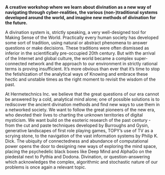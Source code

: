 **A creative workshop where we learn about divination as a new way of navigating through cyber-realities, the various (non-)traditional systems developed around the world, and imagine new methods of divination for the future.**

A divination system is, strictly speaking, a very well-designed tool for Making Sense of the World. Practically every human society has developed some sort of tradition, using natural or abstract phenomena to answer questions or make decisions. These traditions were often dismissed as inferior in the scientifically pre-occupied 20th century. But with the arrival of the Internet and global culture, the world became a complex super-connected network and the approach to our environment in strictly rational terms is proving insufficient. It’s more obvious than ever that it’s time to stop the fetishization of the analytical ways of Knowing and embrace these hectic and unstable times as the right moment to revisit the wisdom of the past.

At Hermetechnics Inc. we believe that the great questions of our era cannot be answered by a cold, analytical mind alone; one of possible solutions is to rediscover the ancient divination methods and find new ways to use them in a networked society. We want to follow the great pioneers of the new era, who devoted their lives to charting the unknown territories of digital mysticism. We want build on the esoteric research of the past century - from the cut and paste techniques developed by Burroughs and Gysin, generative landscapes of first role playing games, TOPY’s use of TV as a scrying stone, to the navigation of the vast information systems by Philip K. Dick. The ubiquity of connectedness and abundance of computational power opens the door to designing new ways of exploring the mind space, placing the psychedelic black boxes like Deep Mind and AlphaGo on the piedestal next to Pythia and Dodona. Divination, or question-answering which acknowledges the complex, algorithmic and stochastic nature of our problems is once again a relevant topic. 

